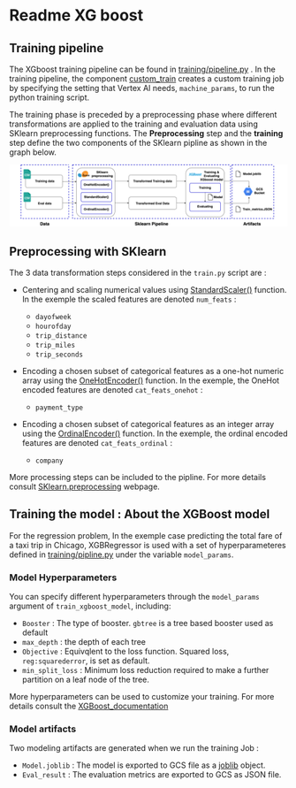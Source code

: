 # Readme XG boost

## Training pipeline 

The XGboost training pipeline can be found in [training/pipeline.py](https://github.com/teamdatatonic/kfp-template-0/blob/839fe7e5ec7269d43ffd953e99d55d0d7bc456b7/pipelines/xgboost/training/pipeline.py) . In the training pipeline, the component [custom_train](https://github.com/teamdatatonic/kfp-template-0/blob/feature/ml-pipelines-documentation/pipelines/kfp_components/aiplatform/custom_train.py) creates a custom training job by specifying the setting that Vertex AI needs, `machine_params`, to run the python training script. 

The training phase is preceded by a preprocessing phase where different transformations are applied to the training and evaluation data using SKlearn preprocessing functions. The **Preprocessing** step and the **training** step define the two components of the SKlearn pipline as shown in the graph below.

![Training process](Sklearn_pipline.png)

## Preprocessing with SKlearn
The 3 data transformation steps considered in the `train.py` script are :

- Centering and scaling numerical values using [StandardScaler()](https://scikit-learn.org/stable/modules/generated/sklearn.preprocessing.StandardScaler.html) function. In the exemple the scaled features are denoted `num_feats` : 

   - `dayofweek`
   - `hourofday`
   - `trip_distance`
   - `trip_miles`
   - `trip_seconds`
   
                                               
         
- Encoding a chosen subset of categorical features as a one-hot numeric array using the [OneHotEncoder()](https://scikit-learn.org/stable/modules/generated/sklearn.preprocessing.OneHotEncoder.html) function. In the exemple, the OneHot encoded features are denoted `cat_feats_onehot` :

   - `payment_type`


- Encoding a chosen subset of categorical features as an integer array using the [OrdinalEncoder()](https://scikit-learn.org/stable/modules/generated/sklearn.preprocessing.OrdinalEncoder.html) function. In the exemple, the ordinal encoded features are denoted `cat_feats_ordinal` :

   - `company`

More processing steps can be included to the pipline. For more details consult [SKlearn.preprocessing](https://scikit-learn.org/stable/modules/preprocessing.html) webpage.

## Training the model : About the XGBoost model

For the regression problem, In the exemple case predicting the total fare of a taxi trip in Chicago, XGBRegressor is used with a set of hyperparameteres defined in [training/pipline.py](https://github.com/teamdatatonic/kfp-template-0/blob/839fe7e5ec7269d43ffd953e99d55d0d7bc456b7/pipelines/xgboost/training/pipeline.py) under the variable  `model_params`.

### Model Hyperparameters
You can specify different hyperparameters through the `model_params` argument of `train_xgboost_model`, including:


  - `Booster` : The type of booster. `gbtree` is a tree based booster used as default
  - `max_depth` : the depth of each tree
  - `Objective` : Equivqlent to the loss function. Squared loss, `reg:squarederror`, is set as default.
  - `min_split_loss` : Minimum loss reduction required to make a further partition on a leaf node of the tree.

More hyperparameters can be used to customize your training. For more details consult the [XGBoost_documentation](https://xgboost.readthedocs.io/en/stable/parameter.html)

### Model artifacts

Two modeling artifacts are generated when we run the training Job : 

  - `Model.joblib` : The model is exported to GCS file as a [joblib](https://joblib.readthedocs.io/en/latest/why.html#benefits-of-pipelines) object.
  - `Eval_result` : The evaluation metrics are exported to GCS as JSON file.



